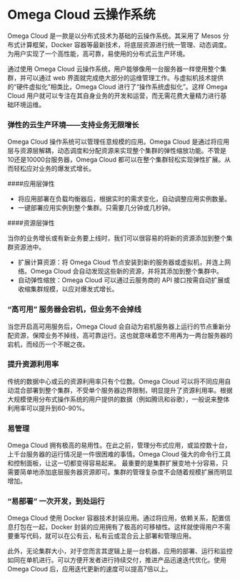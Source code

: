 # Omega Cloud 云操作系统

Omega Cloud 是一款是以分布式技术为基础的云操作系统。其采用了 Mesos 分布式计算框架，Docker 容器等最新技术，将底层资源进行统一管理、动态调度。为用户实现了一个高性能，高可靠，易使用的分布式云生产环境。

通过使用 Omega Cloud 云操作系统，用户能够像用一台服务器一样使用整个集群，并可以通过 web 界面就完成绝大部分的运维管理工作。与虚拟机技术提供的“硬件虚拟化”相类比，Omega Cloud 进行了“操作系统虚拟化”。这样 Omega Cloud 用户就可以专注在其自身业务的开发和运营，而无需花费大量精力进行基础环境运维。

### 弹性的云生产环境——支持业务无限增长

Omega Cloud 操作系统可以管理任意规模的应用。Omega Cloud 是通过将应用层与资源层解耦，动态调度和分配资源来实现整个集群的弹性缩放功能。不管是10还是10000台服务器，Omega Cloud 都可以在整个集群轻松实现弹性扩展。从而轻松应对业务的爆发式增长。



####应用层弹性

* 将应用部署在负载均衡器后，根据实时的需求变化，自动调整应用实例数量。
* 一键部署应用实例到整个集群。只需要几分钟或几秒钟。

####资源层弹性

当你的业务增长或有新业务要上线时，我们可以很容易的将新的资源添加到整个集群资源池中。

* 扩展计算资源：将 Omega Cloud 节点安装到新的服务器或虚拟机，并连上网络。Omega Cloud 会自动发现这些新的资源，并将其添加到整个集群中。
* 自动弹性缩放：Omega Cloud 可以通过云服务商的 API 接口按需自动扩展或收缩集群规模，以应对爆发式增长。

### “高可用” 服务器会宕机，但业务不会掉线

当您开启高可用服务后，Omega Cloud 会自动为宕机服务器上运行的节点重新分配资源，保障业务不掉线，高可靠运行。这也就意味着您不用再为一两台服务器的宕机，而经历一个不眠之夜。

### 提升资源利用率

传统的数据中心或云的资源利用率只有个位数。Omega Cloud 可以将不同应用自动混合部署到整个集群，不受单个服务器边界限制，明显提升了资源利用率。根据大规模使用分布式操作系统的用户提供的数据（例如腾讯和谷歌），一般说来整体利用率可以提升到60-90%。

### 易管理

Omega Cloud 拥有极高的易用性。在此之前，管理分布式应用，或监控数十台，上千台服务器的运行情况是一件很困难的事情。Omega Cloud 强大的命令行工具和控制面板，让这一切都变得容易起来。
最重要的是集群扩展变地十分容易，只需要简单地添加底层服务器资源即可。集群的管理复杂度不会随着规模扩展而明显增加。

### “易部署” 一次开发，到处运行

Omega Cloud 使用 Docker 容器技术封装应用。通过将应用，依赖关系，配置信息打包在一起，Docker 封装的应用拥有了极高的可移植性。这样就使得用户不需要重写代码，就可以在公有云，私有云或混合云上部署和管理应用。

此外，无论集群大小，对于您而言其逻辑上是一台机器，应用的部署、运行和监控如同在单机进行。可以方便开发者进行持续交付，推进产品迅速迭代优化。使用 Omega Cloud 后，应用迭代更新的速度可以提高7倍以上。


